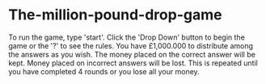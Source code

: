 # The-million-pound-drop-game

To run the game, type 'start'.
Click the 'Drop Down' button to begin the game or the '?' to see the rules.
You have £1,000.000 to distribute among the answers as you wish.
The money placed on the correct answer will be kept.
Money placed on incorrect answers will be lost.
This is repeated until you have completed 4 rounds or you lose all your money.
